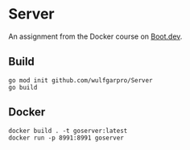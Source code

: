 # Server

An assignment from the Docker course on [Boot.dev](https://boot.dev).

## Build

```shell
go mod init github.com/wulfgarpro/Server
go build
```

## Docker

```shell
docker build . -t goserver:latest
docker run -p 8991:8991 goserver
```
